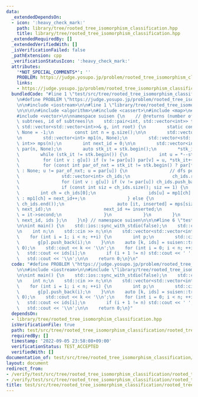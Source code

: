 ```yaml
---
data:
  _extendedDependsOn:
  - icon: ':heavy_check_mark:'
    path: library/tree/rooted_tree_isomorphism_classification.hpp
    title: library/tree/rooted_tree_isomorphism_classification.hpp
  _extendedRequiredBy: []
  _extendedVerifiedWith: []
  _isVerificationFailed: false
  _pathExtension: cpp
  _verificationStatusIcon: ':heavy_check_mark:'
  attributes:
    '*NOT_SPECIAL_COMMENTS*': ''
    PROBLEM: https://judge.yosupo.jp/problem/rooted_tree_isomorphism_classification
    links:
    - https://judge.yosupo.jp/problem/rooted_tree_isomorphism_classification
  bundledCode: "#line 1 \"test/src/tree/rooted_tree_isomorphism_classification/rooted_tree_isomorphism_classification.test.cpp\"\
    \n#define PROBLEM \"https://judge.yosupo.jp/problem/rooted_tree_isomorphism_classification\"\
    \n\n#include <iostream>\n\n#line 1 \"library/tree/rooted_tree_isomorphism_classification.hpp\"\
    \n\n\n\n#include <algorithm>\n#include <cassert>\n#include <map>\n#include <utility>\n\
    #include <vector>\n\nnamespace suisen {\n    // @returns (number of distinct (rooted)\
    \ subtrees, id of subtrees)\n    std::pair<int, std::vector<int>> tree_isomorphism_classification(const\
    \ std::vector<std::vector<int>>& g, int root) {\n        static constexpr int\
    \ None = -1;\n        const int n = g.size();\n\n        std::vector<int> ids(n);\n\
    \n        std::vector<int> mp1(n, None);\n        std::vector<std::map<std::vector<int>,\
    \ int>> mps(n);\n        int next_id = 0;\n\n        std::vector<int> stk(n),\
    \ par(n, None);\n        auto stk_it = stk.begin();\n        *stk_it++ = root;\n\
    \        while (stk_it != stk.begin()) {\n            int u = *--stk_it;\n   \
    \         for (int v : g[u]) if (v != par[u]) par[v] = u, *stk_it++ = v;\n   \
    \         for (const int par_of_nxt = stk_it != stk.begin() ? par[*std::prev(stk_it)]\
    \ : None; u != par_of_nxt; u = par[u]) {\n                // dfs post order\n\
    \                std::vector<int> ch_ids;\n                ch_ids.reserve(g[u].size());\n\
    \                for (int v : g[u]) if (v != par[u]) ch_ids.push_back(ids[v]);\n\
    \                if (const int siz = ch_ids.size(); siz == 1) {\n            \
    \        int ch = ch_ids[0];\n                    ids[u] = mp1[ch] != None ? mp1[ch]\
    \ : mp1[ch] = next_id++;\n                } else {\n                    std::sort(ch_ids.begin(),\
    \ ch_ids.end());\n                    auto [it, inserted] = mps[siz].try_emplace(std::move(ch_ids),\
    \ next_id);\n                    next_id += inserted;\n                    ids[u]\
    \ = it->second;\n                }\n            }\n        }\n        return {\
    \ next_id, ids };\n    }\n} // namespace suisen\n\n\n#line 6 \"test/src/tree/rooted_tree_isomorphism_classification/rooted_tree_isomorphism_classification.test.cpp\"\
    \n\nint main() {\n    std::ios::sync_with_stdio(false);\n    std::cin.tie(nullptr);\n\
    \n    int n;\n    std::cin >> n;\n\n    std::vector<std::vector<int>> g(n);\n\
    \    for (int i = 1; i < n; ++i) {\n        int p;\n        std::cin >> p;\n \
    \       g[p].push_back(i);\n    }\n\n    auto [k, ids] = suisen::tree_isomorphism_classification(g,\
    \ 0);\n    std::cout << k << '\\n';\n    for (int i = 0; i < n; ++i) {\n     \
    \   std::cout << ids[i];\n        if (i + 1 != n) std::cout << ' ';\n    }\n \
    \   std::cout << '\\n';\n\n    return 0;\n}\n"
  code: "#define PROBLEM \"https://judge.yosupo.jp/problem/rooted_tree_isomorphism_classification\"\
    \n\n#include <iostream>\n\n#include \"library/tree/rooted_tree_isomorphism_classification.hpp\"\
    \n\nint main() {\n    std::ios::sync_with_stdio(false);\n    std::cin.tie(nullptr);\n\
    \n    int n;\n    std::cin >> n;\n\n    std::vector<std::vector<int>> g(n);\n\
    \    for (int i = 1; i < n; ++i) {\n        int p;\n        std::cin >> p;\n \
    \       g[p].push_back(i);\n    }\n\n    auto [k, ids] = suisen::tree_isomorphism_classification(g,\
    \ 0);\n    std::cout << k << '\\n';\n    for (int i = 0; i < n; ++i) {\n     \
    \   std::cout << ids[i];\n        if (i + 1 != n) std::cout << ' ';\n    }\n \
    \   std::cout << '\\n';\n\n    return 0;\n}"
  dependsOn:
  - library/tree/rooted_tree_isomorphism_classification.hpp
  isVerificationFile: true
  path: test/src/tree/rooted_tree_isomorphism_classification/rooted_tree_isomorphism_classification.test.cpp
  requiredBy: []
  timestamp: '2022-09-05 23:58:08+09:00'
  verificationStatus: TEST_ACCEPTED
  verifiedWith: []
documentation_of: test/src/tree/rooted_tree_isomorphism_classification/rooted_tree_isomorphism_classification.test.cpp
layout: document
redirect_from:
- /verify/test/src/tree/rooted_tree_isomorphism_classification/rooted_tree_isomorphism_classification.test.cpp
- /verify/test/src/tree/rooted_tree_isomorphism_classification/rooted_tree_isomorphism_classification.test.cpp.html
title: test/src/tree/rooted_tree_isomorphism_classification/rooted_tree_isomorphism_classification.test.cpp
---
```


